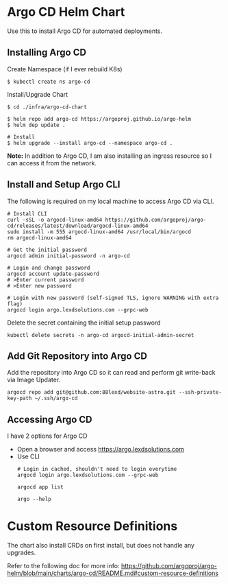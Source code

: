 # Argo CD Helm Chart
Use this to install Argo CD for automated deployments.

## Installing Argo CD
Create Namespace (if I ever rebuild K8s)
```
$ kubectl create ns argo-cd
```

Install/Upgrade Chart
```shell
$ cd ./infra/argo-cd-chart

$ helm repo add argo-cd https://argoproj.github.io/argo-helm
$ helm dep update .

# Install
$ helm upgrade --install argo-cd --namespace argo-cd .
```

**Note:** In addition to Argo CD, I am also installing an ingress resource so I can access it from the network.

## Install and Setup Argo CLI
The following is required on my local machine to access Argo CD via CLI.
```shell
# Install CLI
curl -sSL -o argocd-linux-amd64 https://github.com/argoproj/argo-cd/releases/latest/download/argocd-linux-amd64
sudo install -m 555 argocd-linux-amd64 /usr/local/bin/argocd
rm argocd-linux-amd64

# Get the initial password
argocd admin initial-password -n argo-cd

# Login and change password
argocd account update-password
# >Enter current password
# >Enter new password

# Login with new password (self-signed TLS, ignore WARNING with extra flag)
argocd login argo.lexdsolutions.com --grpc-web
```

Delete the secret containing the initial setup password
```shell
kubectl delete secrets -n argo-cd argocd-initial-admin-secret
```

## Add Git Repository into Argo CD
Add the repository into Argo CD so it can read and perform git write-back via Image Updater.

```shell
argocd repo add git@github.com:88lexd/website-astro.git --ssh-private-key-path ~/.ssh/argo-cd
```

## Accessing Argo CD
I have 2 options for Argo CD
- Open a browser and access https://argo.lexdsolutions.com
- Use CLI
  ```shell
  # Login in cached, shouldn't need to login everytime
  argocd login argo.lexdsolutions.com --grpc-web

  argocd app list

  argo --help
  ```

# Custom Resource Definitions
The chart also install CRDs on first install, but does not handle any upgrades.

Refer to the following doc for more info: https://github.com/argoproj/argo-helm/blob/main/charts/argo-cd/README.md#custom-resource-definitions

